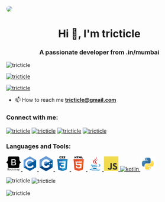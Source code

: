 <img src="https://drive.google.com/file/d/1Qu_UbiQYbe1boPhnJKFdcbVdq9nXPKRU/view?usp=sharing" style="border-radius:40px; object-fit:cover;" height="100px" wodth="100px"></img>
<h1 align="center">Hi 👋, I'm tricticle</h1>
<h3 align="center">A passionate developer from .in/mumbai</h3>

<p align="left"> <img src="https://komarev.com/ghpvc/?username=tricticle&label=Profile%20views&color=0e75b6&style=flat" alt="tricticle" /> </p>

<p align="left"> <a href="https://github.com/ryo-ma/github-profile-trophy"><img src="https://github-profile-trophy.vercel.app/?username=tricticle" alt="tricticle" /></a> </p>

<p align="left"> <a href="https://twitter.com/tricticle" target="blank"><img src="https://img.shields.io/twitter/follow/tricticle?logo=twitter&style=for-the-badge" alt="tricticle" /></a> </p>

- 📫 How to reach me **tricticle@gmail.com**

<h3 align="left">Connect with me:</h3>
<p align="left">
<a href="https://twitter.com/tricticle" target="blank"><img align="center" src="https://raw.githubusercontent.com/rahuldkjain/github-profile-readme-generator/master/src/images/icons/Social/twitter.svg" alt="tricticle" height="30" width="40" /></a>
<a href="https://fb.com/tricticle" target="blank"><img align="center" src="https://raw.githubusercontent.com/rahuldkjain/github-profile-readme-generator/master/src/images/icons/Social/facebook.svg" alt="tricticle" height="30" width="40" /></a>
<a href="https://instagram.com/tricticle" target="blank"><img align="center" src="https://raw.githubusercontent.com/rahuldkjain/github-profile-readme-generator/master/src/images/icons/Social/instagram.svg" alt="tricticle" height="30" width="40" /></a>
<a href="https://dribbble.com/tricticle" target="blank"><img align="center" src="https://raw.githubusercontent.com/rahuldkjain/github-profile-readme-generator/master/src/images/icons/Social/dribbble.svg" alt="tricticle" height="30" width="40" /></a>
</p>

<h3 align="left">Languages and Tools:</h3>
<p align="left"> <a href="https://getbootstrap.com" target="_blank" rel="noreferrer"> <img src="https://raw.githubusercontent.com/devicons/devicon/master/icons/bootstrap/bootstrap-plain-wordmark.svg" alt="bootstrap" width="40" height="40"/> </a> <a href="https://www.cprogramming.com/" target="_blank" rel="noreferrer"> <img src="https://raw.githubusercontent.com/devicons/devicon/master/icons/c/c-original.svg" alt="c" width="40" height="40"/> </a> <a href="https://www.w3schools.com/cpp/" target="_blank" rel="noreferrer"> <img src="https://raw.githubusercontent.com/devicons/devicon/master/icons/cplusplus/cplusplus-original.svg" alt="cplusplus" width="40" height="40"/> </a> <a href="https://www.w3schools.com/css/" target="_blank" rel="noreferrer"> <img src="https://raw.githubusercontent.com/devicons/devicon/master/icons/css3/css3-original-wordmark.svg" alt="css3" width="40" height="40"/> </a> <a href="https://www.w3.org/html/" target="_blank" rel="noreferrer"> <img src="https://raw.githubusercontent.com/devicons/devicon/master/icons/html5/html5-original-wordmark.svg" alt="html5" width="40" height="40"/> </a> <a href="https://www.java.com" target="_blank" rel="noreferrer"> <img src="https://raw.githubusercontent.com/devicons/devicon/master/icons/java/java-original.svg" alt="java" width="40" height="40"/> </a> <a href="https://developer.mozilla.org/en-US/docs/Web/JavaScript" target="_blank" rel="noreferrer"> <img src="https://raw.githubusercontent.com/devicons/devicon/master/icons/javascript/javascript-original.svg" alt="javascript" width="40" height="40"/> </a> <a href="https://kotlinlang.org" target="_blank" rel="noreferrer"> <img src="https://www.vectorlogo.zone/logos/kotlinlang/kotlinlang-icon.svg" alt="kotlin" width="40" height="40"/> </a> <a href="https://www.python.org" target="_blank" rel="noreferrer"> <img src="https://raw.githubusercontent.com/devicons/devicon/master/icons/python/python-original.svg" alt="python" width="40" height="40"/> </a> </p>

<p><img align="left" src="https://github-readme-stats.vercel.app/api/top-langs?username=tricticle&show_icons=true&locale=en&layout=compact" alt="tricticle" /></p>

<p>&nbsp;<img align="center" src="https://github-readme-stats.vercel.app/api?username=tricticle&show_icons=true&locale=en" alt="tricticle" /></p>

<p><img align="center" src="https://github-readme-streak-stats.herokuapp.com/?user=tricticle&" alt="tricticle" /></p>
